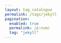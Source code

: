 ```yaml
---
layout: tag_catalogue
permalink: /tags/jekyll
pagination:
  enabled: true
  permalink: /p:num/
  tag: "jekyll"
---
```

